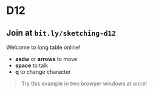 # D12

## Join at `bit.ly/sketching-d12`

Welcome to long table online!

- **asdw** or **arrows** to move
- **space** to talk
- **q** to change character

> Try this example in two browser windows at once!

<style>
#readme code {
   background-color: black;
   color: #ffccaa;
}
</style>

